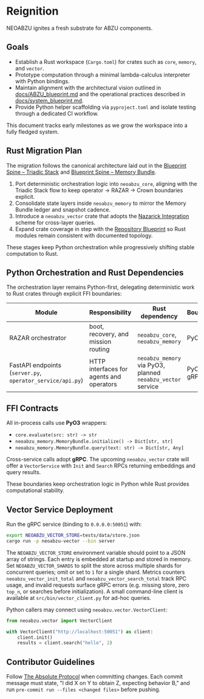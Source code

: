 # Reignition

NEOABZU ignites a fresh substrate for ABZU components.

## Goals
- Establish a Rust workspace (`Cargo.toml`) for crates such as `core`, `memory`, and `vector`.
- Prototype computation through a minimal lambda-calculus interpreter with Python bindings.
- Maintain alignment with the architectural vision outlined in [docs/ABZU_blueprint.md](../docs/ABZU_blueprint.md) and
  the operational practices described in [docs/system_blueprint.md](../docs/system_blueprint.md).
- Provide Python helper scaffolding via `pyproject.toml` and isolate testing through a dedicated CI workflow.

This document tracks early milestones as we grow the workspace into a fully fledged system.

## Rust Migration Plan

The migration follows the canonical architecture laid out in the
[Blueprint Spine – Triadic Stack](../docs/blueprint_spine.md#triadic-stack)
and [Blueprint Spine – Memory Bundle](../docs/blueprint_spine.md#memory-bundle).

1. Port deterministic orchestration logic into `neoabzu_core`, aligning with the
   Triadic Stack flow to keep operator → RAZAR → Crown boundaries explicit.
2. Consolidate state layers inside `neoabzu_memory` to mirror the Memory Bundle
   ledger and snapshot cadence.
3. Introduce a `neoabzu_vector` crate that adopts the
   [Nazarick Integration](../docs/blueprint_spine.md#nazarick-integration-with-crown-and-razar)
   scheme for cross-layer queries.
4. Expand crate coverage in step with the
   [Repository Blueprint](../docs/blueprint_spine.md#repository-blueprint) so
   Rust modules remain consistent with documented topology.

These stages keep Python orchestration while progressively shifting stable
computation to Rust.

## Python Orchestration and Rust Dependencies

The orchestration layer remains Python-first, delegating deterministic work to
Rust crates through explicit FFI boundaries:

| Module | Responsibility | Rust dependency | Boundary |
| --- | --- | --- | --- |
| RAZAR orchestrator | boot, recovery, and mission routing | `neoabzu_core`, `neoabzu_memory` | PyO3 |
| FastAPI endpoints (`server.py`, `operator_service/api.py`) | HTTP interfaces for agents and operators | `neoabzu_memory` via PyO3, planned `neoabzu_vector` service | PyO3 / gRPC |

## FFI Contracts

All in-process calls use **PyO3** wrappers:

- `core.evaluate(src: str) -> str`
- `neoabzu_memory.MemoryBundle.initialize() -> Dict[str, str]`
- `neoabzu_memory.MemoryBundle.query(text: str) -> Dict[str, Any]`

Cross-service calls adopt **gRPC**. The upcoming `neoabzu_vector` crate will
offer a `VectorService` with `Init` and `Search` RPCs returning embeddings and
query results.

These boundaries keep orchestration logic in Python while Rust provides
computational stability.

## Vector Service Deployment

Run the gRPC service (binding to `0.0.0.0:50051`) with:

```bash
export NEOABZU_VECTOR_STORE=tests/data/store.json
cargo run -p neoabzu-vector --bin server
```

The `NEOABZU_VECTOR_STORE` environment variable should point to a JSON
array of strings. Each entry is embedded at startup and stored in
memory. Set `NEOABZU_VECTOR_SHARDS` to split the store across multiple
shards for concurrent queries; omit or set to `1` for a single shard.
Metrics counters `neoabzu_vector_init_total` and
`neoabzu_vector_search_total` track RPC usage, and invalid requests
surface gRPC errors (e.g. missing store, zero `top_n`, or searches
before initialization). A small command-line client is available at
`src/bin/vector_client.py` for ad-hoc queries.

Python callers may connect using `neoabzu.vector.VectorClient`:

```python
from neoabzu.vector import VectorClient

with VectorClient("http://localhost:50051") as client:
    client.init()
    results = client.search("hello", 2)
```

## Contributor Guidelines

Follow [The Absolute Protocol](../docs/The_Absolute_Protocol.md) when committing
changes. Each commit message must state, "I did X on Y to obtain Z, expecting
behavior B," and run `pre-commit run --files <changed files>` before pushing.
